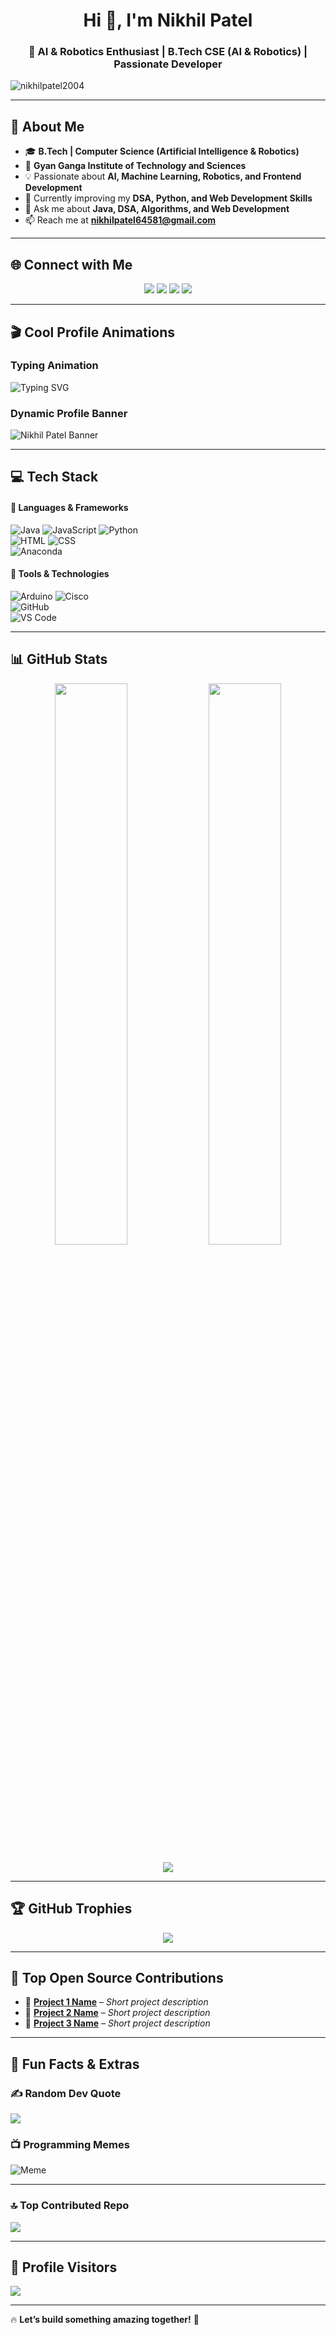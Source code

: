 <h1 align="center">Hi 👋, I'm Nikhil Patel</h1>
<h3 align="center">🚀 AI & Robotics Enthusiast | B.Tech CSE (AI & Robotics) | Passionate Developer</h3>

<img src="https://komarev.com/ghpvc/?username=nikhilpatel2004&label=Profile%20Views&color=0e75b6&style=flat" alt="nikhilpatel2004" />

---

## 🚀 **About Me**
- 🎓 **B.Tech | Computer Science (Artificial Intelligence & Robotics)**  
- 🏫 **Gyan Ganga Institute of Technology and Sciences**  
- 💡 Passionate about **AI, Machine Learning, Robotics, and Frontend Development**  
- 🚀 Currently improving my **DSA, Python, and Web Development Skills**  
- 💬 Ask me about **Java, DSA, Algorithms, and Web Development**  
- 📫 Reach me at **[nikhilpatel64581@gmail.com](mailto:nikhilpatel64581@gmail.com)**  

---

## 🌐 **Connect with Me**
<p align="center">
<a href="https://linkedin.com/in/nikhilpatel2004"><img src="https://img.shields.io/badge/LinkedIn-blue?style=for-the-badge&logo=linkedin&logoColor=white" /></a>
<a href="https://github.com/nikhilpatel2004"><img src="https://img.shields.io/badge/GitHub-black?style=for-the-badge&logo=github&logoColor=white" /></a>
<a href="https://instagram.com/echo_eng_26_"><img src="https://img.shields.io/badge/Instagram-red?style=for-the-badge&logo=instagram&logoColor=white" /></a>
<a href="https://quora.com/profile/Nikhil-Patel-1889"><img src="https://img.shields.io/badge/Quora-darkred?style=for-the-badge&logo=quora&logoColor=white" /></a>
</p>

---

## 🎬 **Cool Profile Animations**
### **Typing Animation**
![Typing SVG](https://readme-typing-svg.herokuapp.com?font=Fira+Code&pause=1000&color=36BCF7&width=435&lines=AI+%26+Robotics+Enthusiast;Full+Stack+Developer;Loves+Problem+Solving;Always+Learning!)

### **Dynamic Profile Banner**
![Nikhil Patel Banner](https://github.com/nikhilpatel2004/nikhilpatel2004/blob/main/banner.gif)  

---

## 💻 **Tech Stack**
#### 🚀 **Languages & Frameworks**
![Java](https://img.shields.io/badge/java-%23ED8B00.svg?style=for-the-badge&logo=openjdk&logoColor=white) 
![JavaScript](https://img.shields.io/badge/javascript-%23323330.svg?style=for-the-badge&logo=javascript&logoColor=%23F7DF1E) 
![Python](https://img.shields.io/badge/python-3670A0?style=for-the-badge&logo=python&logoColor=ffdd54)  
![HTML](https://img.shields.io/badge/HTML5-E34F26?style=for-the-badge&logo=html5&logoColor=white) 
![CSS](https://img.shields.io/badge/CSS3-1572B6?style=for-the-badge&logo=css3&logoColor=white)  
![Anaconda](https://img.shields.io/badge/Anaconda-%2344A833.svg?style=for-the-badge&logo=anaconda&logoColor=white)  

#### 🔧 **Tools & Technologies**
![Arduino](https://img.shields.io/badge/-Arduino-00979D?style=for-the-badge&logo=Arduino&logoColor=white) 
![Cisco](https://img.shields.io/badge/cisco-%23049fd9.svg?style=for-the-badge&logo=cisco&logoColor=black)  
![GitHub](https://img.shields.io/badge/github-%23121011.svg?style=for-the-badge&logo=github&logoColor=white)  
![VS Code](https://img.shields.io/badge/VS%20Code-007ACC?style=for-the-badge&logo=visual-studio-code&logoColor=white)  

---

## 📊 **GitHub Stats**
<p align="center">
  <img width="48%" src="https://github-readme-stats.vercel.app/api?username=nikhilpatel2004&show_icons=true&theme=dark" />
  <img width="48%" src="https://github-readme-streak-stats.herokuapp.com/?user=nikhilpatel2004&theme=dark" />
</p>

<p align="center">
  <img src="https://github-readme-stats.vercel.app/api/top-langs?username=nikhilpatel2004&layout=compact&theme=dark" />
</p>

---

## 🏆 **GitHub Trophies**
<p align="center">
  <img src="https://github-profile-trophy.vercel.app/?username=nikhilpatel2004&theme=radical&no-frame=false&no-bg=true&margin-w=4" />
</p>

---

## 🎯 **Top Open Source Contributions**
- 🔹 **[Project 1 Name](https://github.com/nikhilpatel2004/project1-repo)** – *Short project description*
- 🔹 **[Project 2 Name](https://github.com/nikhilpatel2004/project2-repo)** – *Short project description*
- 🔹 **[Project 3 Name](https://github.com/nikhilpatel2004/project3-repo)** – *Short project description*

---

## 📌 **Fun Facts & Extras**
### ✍️ **Random Dev Quote**
![](https://quotes-github-readme.vercel.app/api?type=vetical&theme=radical)

### 📺 **Programming Memes**
![Meme](https://random-memer.herokuapp.com/)

---

### 🔝 **Top Contributed Repo**
![](https://github-contributor-stats.vercel.app/api?username=nikhilpatel2004&limit=5&theme=dark&combine_all_yearly_contributions=true)

---

## 🎉 **Profile Visitors**
![](https://visitcount.itsvg.in/api?id=nikhilpatel2004&icon=0&color=0)

---

🔥 **Let’s build something amazing together!** 🚀  

<!-- Proudly created with GPRM ( https://gprm.itsvg.in ) -->
